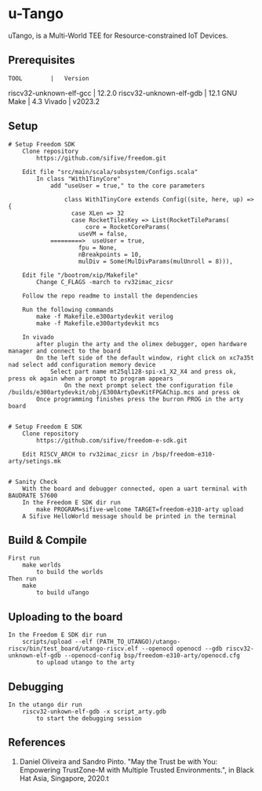 # u-Tango

uTango, is a Multi-World TEE for Resource-constrained IoT Devices.

## Prerequisites

	TOOL		|	Version

riscv32-unknown-elf-gcc |	12.2.0
riscv32-unknown-elf-gdb |	12.1
	GNU Make	|	4.3
	Vivado		| 	v2023.2
	
	
## Setup

	# Setup Freedom SDK
		Clone repository 
			https://github.com/sifive/freedom.git
			
		Edit file "src/main/scala/subsystem/Configs.scala" 
			In class "With1TinyCore"
				add "useUser = true," to the core parameters
				
					class With1TinyCore extends Config((site, here, up) => {
					  case XLen => 32
					  case RocketTilesKey => List(RocketTileParams(
					      core = RocketCoreParams(
						useVM = false,
				=========>	useUser = true,
						fpu = None,
						nBreakpoints = 10,
						mulDiv = Some(MulDivParams(mulUnroll = 8))),
		
		Edit file "/bootrom/xip/Makefile" 
			Change C_FLAGS -march to rv32imac_zicsr
			
		Follow the repo readme to install the dependencies
		
		Run the following commands
			make -f Makefile.e300artydevkit verilog
			make -f Makefile.e300artydevkit mcs
			
		In vivado
			after plugin the arty and the olimex debugger, open hardware manager and connect to the board
			On the left side of the default window, right click on xc7a35t nad select add configuration memory device
				Select part name mt25ql128-spi-x1_X2_X4 and press ok, press ok again when a prompt to program appears
					On the next prompt select the configuration file /builds/e300artydevkit/obj/E300ArtyDevKitFPGAChip.mcs and press ok
			Once programming finishes press the burron PROG in the arty board
				
						
	# Setup Freedom E SDK
		Clone repository 
			https://github.com/sifive/freedom-e-sdk.git
			
		Edit RISCV_ARCH to rv32imac_zicsr in /bsp/freedom-e310-arty/setings.mk
		
		
	# Sanity Check
		With the board and debugger connected, open a uart terminal with BAUDRATE 57600
		In the Freedom E SDK dir run 
			make PROGRAM=sifive-welcome TARGET=freedom-e310-arty upload
		A Sifive HelloWorld message should be printed in the terminal
				

## Build & Compile

	First run
		make worlds
			to build the worlds
	Then run 
		make
			to build uTango
	
## Uploading to the board	
		
	In the Freedom E SDK dir run 
		scripts/upload --elf (PATH_TO_UTANGO)/utango-riscv/bin/test_board/utango-riscv.elf --openocd openocd --gdb riscv32-unknown-elf-gdb --openocd-config bsp/freedom-e310-arty/openocd.cfg
			to upload utango to the arty
	
	
## Debugging

	In the utango dir run 
		riscv32-unkown-elf-gdb -x script_arty.gdb
			to start the debugging session
	
## References
1.  Daniel Oliveira and Sandro Pinto. "May the Trust be with You: Empowering TrustZone-M with Multiple Trusted Environments.", in Black Hat Asia, Singapore, 2020.t






































